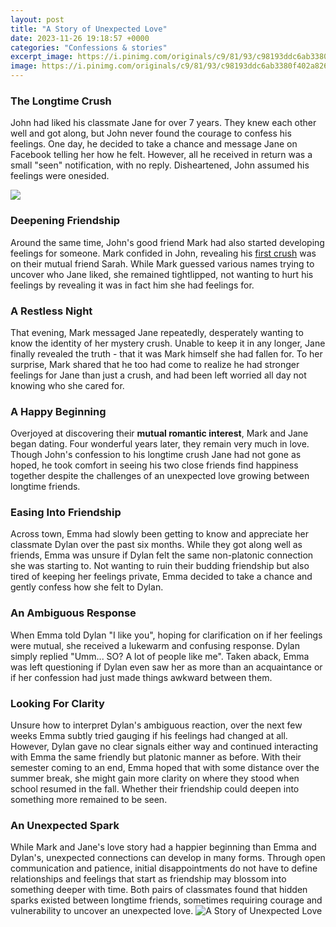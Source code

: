 ```yaml
---
layout: post
title: "A Story of Unexpected Love"
date: 2023-11-26 19:18:57 +0000
categories: "Confessions & stories"
excerpt_image: https://i.pinimg.com/originals/c9/81/93/c98193ddc6ab3380f402a82659539c10.jpg
image: https://i.pinimg.com/originals/c9/81/93/c98193ddc6ab3380f402a82659539c10.jpg
---
```


### The Longtime Crush
John had liked his classmate Jane for over 7 years. They knew each other well and got along, but John never found the courage to confess his feelings. One day, he decided to take a chance and message Jane on Facebook telling her how he felt. However, all he received in return was a small "seen" notification, with no reply. Disheartened, John assumed his feelings were onesided. 

![](https://i.pinimg.com/originals/cf/c3/ac/cfc3ac9a4fb10f7697f86f7276e09efc.jpg)
### Deepening Friendship
Around the same time, John's good friend Mark had also started developing feelings for someone. Mark confided in John, revealing his [first crush](https://fistore.mysenprints.com/collection/aday) was on their mutual friend Sarah. While Mark guessed various names trying to uncover who Jane liked, she remained tightlipped, not wanting to hurt his feelings by revealing it was in fact him she had feelings for. 
### A Restless Night
That evening, Mark messaged Jane repeatedly, desperately wanting to know the identity of her mystery crush. Unable to keep it in any longer, Jane finally revealed the truth - that it was Mark himself she had fallen for. To her surprise, Mark shared that he too had come to realize he had stronger feelings for Jane than just a crush, and had been left worried all day not knowing who she cared for.
### A Happy Beginning
Overjoyed at discovering their **mutual romantic interest**, Mark and Jane began dating. Four wonderful years later, they remain very much in love. Though John's confession to his longtime crush Jane had not gone as hoped, he took comfort in seeing his two close friends find happiness together despite the challenges of an unexpected love growing between longtime friends.
### Easing Into Friendship 
Across town, Emma had slowly been getting to know and appreciate her classmate Dylan over the past six months. While they got along well as friends, Emma was unsure if Dylan felt the same non-platonic connection she was starting to. Not wanting to ruin their budding friendship but also tired of keeping her feelings private, Emma decided to take a chance and gently confess how she felt to Dylan.
### An Ambiguous Response 
When Emma told Dylan "I like you", hoping for clarification on if her feelings were mutual, she received a lukewarm and confusing response. Dylan simply replied "Umm... SO? A lot of people like me". Taken aback, Emma was left questioning if Dylan even saw her as more than an acquaintance or if her confession had just made things awkward between them.
### Looking For Clarity 
Unsure how to interpret Dylan's ambiguous reaction, over the next few weeks Emma subtly tried gauging if his feelings had changed at all. However, Dylan gave no clear signals either way and continued interacting with Emma the same friendly but platonic manner as before. With their semester coming to an end, Emma hoped that with some distance over the summer break, she might gain more clarity on where they stood when school resumed in the fall. Whether their friendship could deepen into something more remained to be seen.
### An Unexpected Spark  
While Mark and Jane's love story had a happier beginning than Emma and Dylan's, unexpected connections can develop in many forms. Through open communication and patience, initial disappointments do not have to define relationships and feelings that start as friendship may blossom into something deeper with time. Both pairs of classmates found that hidden sparks existed between longtime friends, sometimes requiring courage and vulnerability to uncover an unexpected love.
![A Story of Unexpected Love](https://i.pinimg.com/originals/c9/81/93/c98193ddc6ab3380f402a82659539c10.jpg)